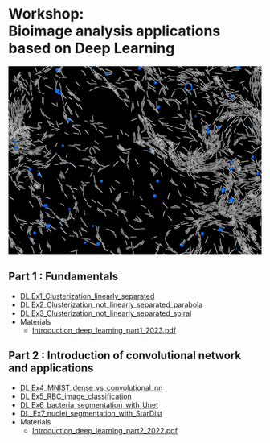 # Workshop: <br> Bioimage analysis applications based on Deep Learning 

<div class="begin-examples"></div>

<img src="figures/Segmentation_example.png" style="zoom: 50%;" />



## Part 1 : Fundamentals

* [DL Ex1_Clusterization_linearly_separated](https://colab.research.google.com/github/jbfiche/Deep-Learning-formation/blob/master/2023/Ex1_Clusterization_linearly_separated.ipynb)
* [DL Ex2_Clusterization_not_linearly_separated_parabola](https://colab.research.google.com/github/jbfiche/Deep-Learning-formation/blob/master/2023/Ex2_Clusterization_not_linearly_separated_parabola.ipynb)
* [DL Ex3_Clusterization_not_linearly_separated_spiral](https://colab.research.google.com/github/jbfiche/Deep-Learning-formation/blob/master/2023/Ex3_Clusterization_not_linearly_separated_spiral.ipynb)
* Materials
  * [Introduction_deep_learning_part1_2023.pdf](https://github.com/jbfiche/Deep-Learning-formation/raw/master/2023/Introduction_deep_learning_part1_2023.pdf)



## Part 2 : Introduction of convolutional network and applications

* [DL Ex4_MNIST_dense_vs_convolutional_nn](https://colab.research.google.com/github/jbfiche/Deep-Learning-formation/blob/master/2022/Deep_learning_part_2/Ex4_MNIST_dense_vs_convolutional_nn.ipynb)
* [DL Ex5_RBC_image_classification](https://colab.research.google.com/github/jbfiche/Deep-Learning-formation/blob/master/2022/Deep_learning_part_2/Ex5_RBC_image_classification.ipynb)
* [DL Ex6_bacteria_segmentation_with_Unet](https://colab.research.google.com/github/jbfiche/Deep-Learning-formation/blob/master/2022/Deep_learning_part_2/Ex6_bacteria_segmentation_unet.ipynb)
* [DL_Ex7_nuclei_segmentation_with_StarDist](https://colab.research.google.com/github/jbfiche/Deep-Learning-formation/blob/master/2022/Deep_learning_part_2/Ex7_nuclei_segmentation_stardist.ipynb)
* Materials
  * [Introduction_deep_learning_part2_2022.pdf](https://github.com/jbfiche/Deep-Learning-formation/raw/master/2022/Deep_learning_part_2/Introduction_deep_learning_part2_2022.pdf)

